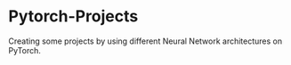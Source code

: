 # Pytorch-Projects
Creating some projects by using different Neural Network architectures on PyTorch.
